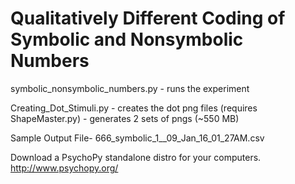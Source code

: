 # Qualitatively Different Coding of Symbolic and Nonsymbolic Numbers
symbolic_nonsymbolic_numbers.py - runs the experiment

Creating_Dot_Stimuli.py - creates the dot png files (requires ShapeMaster.py)
                        - generates 2 sets of pngs (~550 MB)

Sample Output File- 666_symbolic_1__09_Jan_16_01_27AM.csv


Download a PsychoPy standalone distro for your computers.  http://www.psychopy.org/
